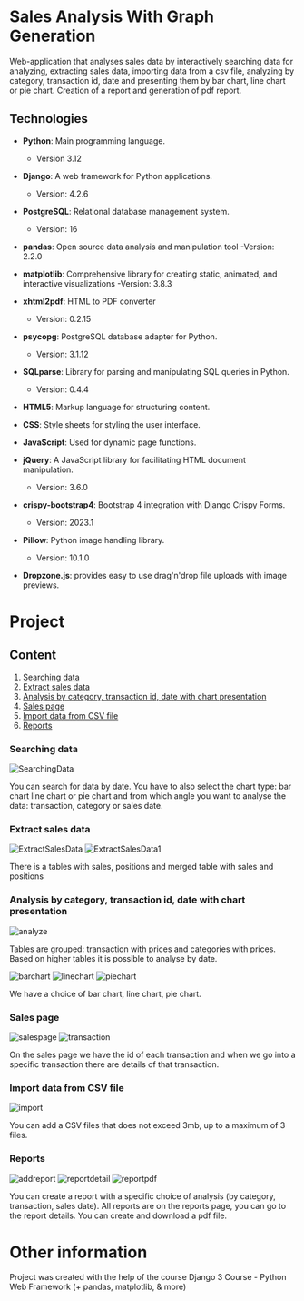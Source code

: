 #  Sales Analysis With Graph Generation

Web-application that analyses sales data by interactively searching data for analyzing, extracting sales data, importing data from a csv file, analyzing by category, transaction id, date and presenting them by bar chart, line chart or pie chart. Creation of a report and generation of pdf report.

## Technologies
- **Python**: Main programming language.
    -  Version 3.12

- **Django**: A web framework for Python applications.
    - Version: 4.2.6

- **PostgreSQL**: Relational database management system.
    - Version: 16

- **pandas**:  Open source data analysis and manipulation tool
    -Version: 2.2.0

- **matplotlib**: Comprehensive library for creating static, animated, and interactive visualizations
    -Version: 3.8.3

- **xhtml2pdf**: HTML to PDF converter
    - Version: 0.2.15

- **psycopg**: PostgreSQL database adapter for Python.
    - Version: 3.1.12

- **SQLparse**: Library for parsing and manipulating SQL queries in Python.
  - Version: 0.4.4

- **HTML5**: Markup language for structuring content.

- **CSS**: Style sheets for styling the user interface.

- **JavaScript**: Used for dynamic page functions.

- **jQuery**: A JavaScript library for facilitating HTML document manipulation.
  - Version: 3.6.0

- **crispy-bootstrap4**: Bootstrap 4 integration with Django Crispy Forms.
    - Version: 2023.1

- **Pillow**: Python image handling library.
    - Version: 10.1.0

- **Dropzone.js**:  provides easy to use drag'n'drop file uploads with image previews.

# Project

## Content

1. [Searching data](#searching-data)
2. [Extract sales data](#extract-sales-data)
3. [Analysis by category, transaction id, date with chart presentation](#analysis-by-category-transaction-id-date-with-chart-presentation)
4. [Sales page](#sales-page)
5. [Import data from CSV file](#import-data-from-csv-file)
6. [Reports](#reports)

### Searching data

![SearchingData](./imagesforreadme/serachingdata.png.png)

You can search for data by date. You have to also select the chart type: bar chart line chart or pie chart and from which angle you want to analyse the data: transaction, category or sales date.

### Extract sales data

![ExtractSalesData](./imagesforreadme/extractsalestata.png.png)
![ExtractSalesData1](./imagesforreadme/extractsalesdata1.png.png)

There is a tables with sales, positions and merged table with sales and positions

### Analysis by category, transaction id, date with chart presentation

![analyze](./imagesforreadme/analyze.png.png)

Tables are grouped: transaction with prices and categories with prices.
Based on higher tables it is possible to analyse by date.

![barchart](./imagesforreadme/barchart.png)
![linechart](./imagesforreadme/linechart.png)
![piechart](./imagesforreadme/piechart.png)

We have a choice of bar chart, line chart, pie chart.

### Sales page

![salespage](./imagesforreadme/salespage.png)
![transaction](./imagesforreadme/transactiondetail.png)

On the sales page we have the id of each transaction and when we go into a specific transaction there are details of that transaction.

### Import data from CSV file

![import](./imagesforreadme/import.png)

You can add a CSV files that does not exceed 3mb, up to a maximum of 3 files.

### Reports

![addreport](./imagesforreadme/addreport.png)
![reportdetail](./imagesforreadme/reportdetail.png)
![reportpdf](./imagesforreadme/reportpdf.png)

You can create a report with a specific choice of analysis (by category, transaction, sales date). All reports are on the reports page, you can go to the report details. You can create and download a pdf file.

# Other information

Project was created with the help of the course Django 3 Course - Python Web Framework (+ pandas, matplotlib, & more)